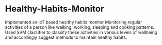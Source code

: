 # Healthy-Habits-Monitor
Implemented an IoT based healthy habits monitor
Monitoring regular activities of a person like walking, working, sleeping and cooking patterns. Used SVM classifier to classify these activities in various levels of wellbeing and accordingly suggest methods to maintain healthy habits.
